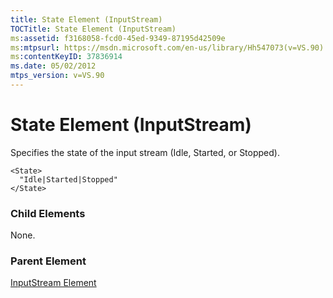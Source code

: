 ```yaml
---
title: State Element (InputStream)
TOCTitle: State Element (InputStream)
ms:assetid: f3168058-fcd0-45ed-9349-87195d42509e
ms:mtpsurl: https://msdn.microsoft.com/en-us/library/Hh547073(v=VS.90)
ms:contentKeyID: 37836914
ms.date: 05/02/2012
mtps_version: v=VS.90
---
```


# State Element (InputStream)

Specifies the state of the input stream (Idle, Started, or Stopped).

    <State>
      "Idle|Started|Stopped"
    </State>

### Child Elements

None.

### Parent Element

[InputStream Element](inputstream-element.md)


